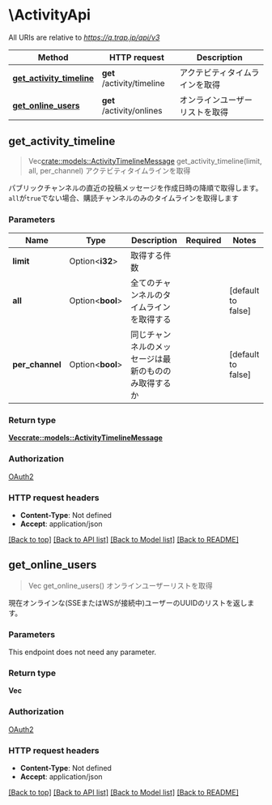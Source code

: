 # \ActivityApi

All URIs are relative to *https://q.trap.jp/api/v3*

Method | HTTP request | Description
------------- | ------------- | -------------
[**get_activity_timeline**](ActivityApi.md#get_activity_timeline) | **get** /activity/timeline | アクテビティタイムラインを取得
[**get_online_users**](ActivityApi.md#get_online_users) | **get** /activity/onlines | オンラインユーザーリストを取得



## get_activity_timeline

> Vec<crate::models::ActivityTimelineMessage> get_activity_timeline(limit, all, per_channel)
アクテビティタイムラインを取得

パブリックチャンネルの直近の投稿メッセージを作成日時の降順で取得します。 `all`が`true`でない場合、購読チャンネルのみのタイムラインを取得します

### Parameters


Name | Type | Description  | Required | Notes
------------- | ------------- | ------------- | ------------- | -------------
**limit** | Option<**i32**> | 取得する件数 |  |
**all** | Option<**bool**> | 全てのチャンネルのタイムラインを取得する |  |[default to false]
**per_channel** | Option<**bool**> | 同じチャンネルのメッセージは最新のもののみ取得するか |  |[default to false]

### Return type

[**Vec<crate::models::ActivityTimelineMessage>**](ActivityTimelineMessage.md)

### Authorization

[OAuth2](../README.md#OAuth2)

### HTTP request headers

- **Content-Type**: Not defined
- **Accept**: application/json

[[Back to top]](#) [[Back to API list]](../README.md#documentation-for-api-endpoints) [[Back to Model list]](../README.md#documentation-for-models) [[Back to README]](../README.md)


## get_online_users

> Vec<String> get_online_users()
オンラインユーザーリストを取得

現在オンラインな(SSEまたはWSが接続中)ユーザーのUUIDのリストを返します。

### Parameters

This endpoint does not need any parameter.

### Return type

**Vec<String>**

### Authorization

[OAuth2](../README.md#OAuth2)

### HTTP request headers

- **Content-Type**: Not defined
- **Accept**: application/json

[[Back to top]](#) [[Back to API list]](../README.md#documentation-for-api-endpoints) [[Back to Model list]](../README.md#documentation-for-models) [[Back to README]](../README.md)

